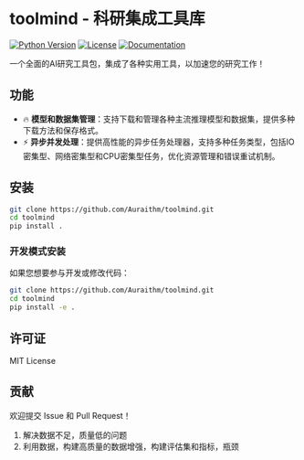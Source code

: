 # toolmind - 科研集成工具库

[![Python Version](https://img.shields.io/badge/python-3.8%2B-blue)](https://www.python.org/)
[![License](https://img.shields.io/badge/license-MIT-green)](LICENSE)
[![Documentation](https://img.shields.io/badge/docs-latest-brightgreen)](https://toolmind-docs.readthedocs.io/en/latest/usage.html)

一个全面的AI研究工具包，集成了各种实用工具，以加速您的研究工作！

## 功能

- 🔥 **模型和数据集管理**：支持下载和管理各种主流推理模型和数据集，提供多种下载方法和保存格式。
- ⚡ **异步并发处理**：提供高性能的异步任务处理器，支持多种任务类型，包括IO密集型、网络密集型和CPU密集型任务，优化资源管理和错误重试机制。


## 安装

```bash
git clone https://github.com/Auraithm/toolmind.git
cd toolmind
pip install .
```

### 开发模式安装
如果您想要参与开发或修改代码：
```bash
git clone https://github.com/Auraithm/toolmind.git
cd toolmind
pip install -e .
```

## 许可证

MIT License

## 贡献

欢迎提交 Issue 和 Pull Request！


1. 解决数据不足，质量低的问题
2. 利用数据，构建高质量的数据增强，构建评估集和指标，瓶颈